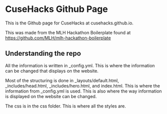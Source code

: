 # CuseHacks Github Page

This is the Github page for CuseHacks at cusehacks.github.io.

This was made from the MLH Hackathon Boilerplate found at https://github.com/MLH/mlh-hackathon-boilerplate

## Understanding the repo

All the information is written in _config.yml. This is where the information can be changed that displays on the website.

Most of the structuring is done in _layouts/default.html, _includes/head.html, _includes/hero.html, and index.html. This is where the information from _config.yml is used. This is also where the way information is displayed on the website can be changed.

The css is in the css folder. This is where all the styles are.
